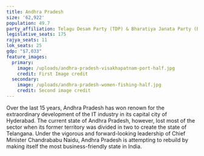 ```yaml
---
title: Andhra Pradesh
size: '62,922'
population: 49.7
party_affiliation: Telagu Desam Party (TDP) & Bharatiya Janata Party (BJP)
legislative_seats: 175
rajya_seats: 11
lok_seats: 25
gdp: "$7,033"
feature_images:
  primary:
    image: /uploads/andhra-pradesh-visakhapatnam-port-half.jpg
    credit: First Image credit
  secondary:
    image: /uploads/andhra-pradesh-women-fishing-half.jpg
    credit: Second image credit
---
```


Over the last 15 years, Andhra Pradesh has won renown for the extraordinary development of the IT industry in its capital city of Hyderabad. The current state of Andhra Pradesh, however, lost most of the sector when its former territory was divided in two to create the state of Telangana. Under the vigorous and forward-looking leadership of Chief Minister Chandrababu Naidu, Andhra Pradesh is attempting to rebuild by making itself the most business-friendly state in India.
